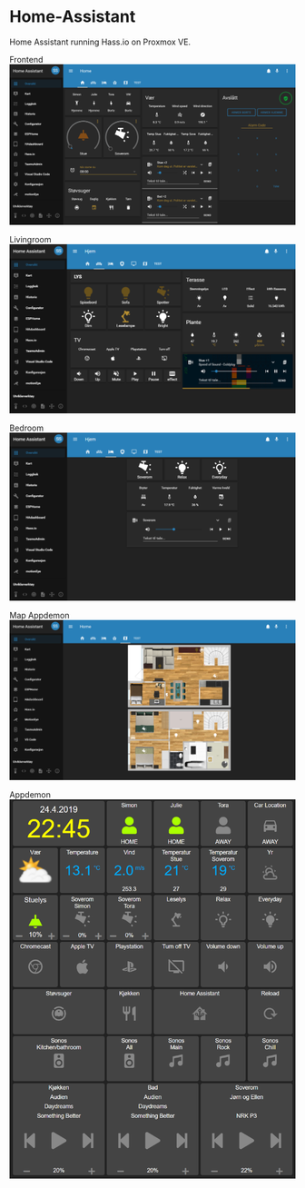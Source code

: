 # Home-Assistant
Home Assistant running Hass.io on Proxmox VE.

Frontend
![alt text](https://github.com/Beachviolence/Home-Assistant/blob/master/docs/Hjem.PNG)

Livingroom
![alt text](https://github.com/Beachviolence/Home-Assistant/blob/master/docs/stue.PNG)

Bedroom
![alt text](https://github.com/Beachviolence/Home-Assistant/blob/master/docs/soverom.PNG)

Map
Appdemon
![alt text](https://github.com/Beachviolence/Home-Assistant/blob/master/docs/map.PNG)

Appdemon
![alt text](https://github.com/Beachviolence/Home-Assistant/blob/master/docs/iPad.PNG)
